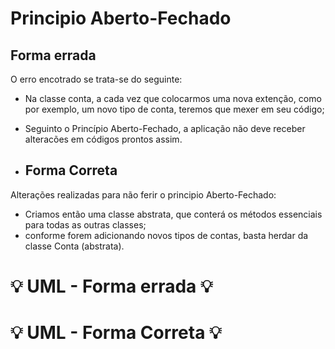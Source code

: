 # Principio Aberto-Fechado

## Forma errada
O erro encotrado se trata-se do seguinte:
- Na classe conta, a cada vez que colocarmos uma nova extenção, como por exemplo, um novo tipo de conta, teremos que mexer em seu código;
- Seguinto o Princípio Aberto-Fechado, a aplicação não deve receber alteracões em códigos prontos assim.

- ## Forma Correta
Alterações realizadas para não ferir o principio Aberto-Fechado:
- Criamos então uma classe abstrata, que conterá os métodos essenciais para todas as outras classes;
- conforme forem adicionando novos tipos de contas, basta herdar da classe Conta (abstrata).

#  :bulb: UML - Forma errada :bulb:

#  :bulb: UML - Forma Correta :bulb:
